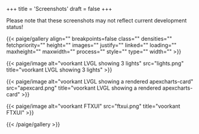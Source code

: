 +++
title = 'Screenshots'
draft = false
+++

Please note that these screenshots may not reflect current development status!

{{< paige/gallery
    align=""
    breakpoints=false
    class=""
    densities=""
    fetchpriority=""
    height=""
    images=""
    justify=""
    linked=""
    loading=""
    maxheight=""
    maxwidth=""
    process=""
    style=""
    type=""
    width="" >}}

{{< paige/image alt="voorkant LVGL showing 3 lights" src="lights.png" title="voorkant LVGL showing 3 lights" >}}

{{< paige/image alt="voorkant LVGL showing a rendered apexcharts-card" src="apexcard.png" title="voorkant LVGL showing a rendered apexcharts-card" >}}

{{< paige/image alt="voorkant FTXUI" src="ftxui.png" title="voorkant FTXUI" >}}

{{< /paige/gallery >}}
